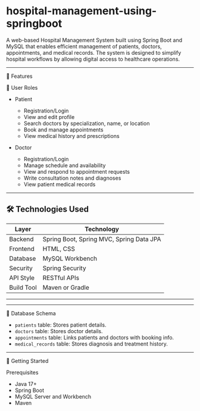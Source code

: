 # hospital-management-using-springboot

A web-based Hospital Management System built using Spring Boot and MySQL that enables efficient management of patients, doctors, appointments, and medical records. The system is designed to simplify hospital workflows by allowing digital access to healthcare operations.

---

📌 Features

👥 User Roles
- Patient
  - Registration/Login
  - View and edit profile
  - Search doctors by specialization, name, or location
  - Book and manage appointments
  - View medical history and prescriptions

- Doctor
  - Registration/Login
  - Manage schedule and availability
  - View and respond to appointment requests
  - Write consultation notes and diagnoses
  - View patient medical records

---

🛠️ Technologies Used
---------------------------------------------------------------
| Layer             | Technology                               |
|-------------------|------------------------------------------|
| Backend           | Spring Boot, Spring MVC, Spring Data JPA |
| Frontend          | HTML, CSS                                |
| Database          | MySQL Workbench                          |
| Security          | Spring Security                          |
| API Style         | RESTful APIs                             |
| Build Tool        | Maven or Gradle                          |
---------------------------------------------------------------
---

💾 Database Schema

- `patients` table: Stores patient details.
- `doctors` table: Stores doctor details.
- `appointments` table: Links patients and doctors with booking info.
- `medical_records` table: Stores diagnosis and treatment history.

---

🚀 Getting Started

Prerequisites
- Java 17+
- Spring Boot
- MySQL Server and Workbench
- Maven

